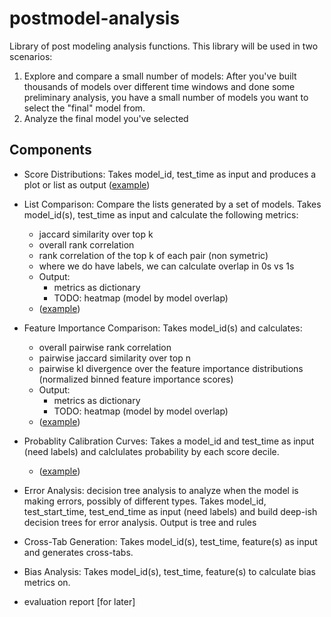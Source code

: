 # postmodel-analysis
Library of post modeling analysis functions. This library will be used in two scenarios:
1. Explore and compare a small number of models: After you've built thousands of models over different time windows and done some preliminary analysis, you have a small number of models you want to select the "final" model from.
2. Analyze the final model you've selected

## Components
* Score Distributions: Takes model_id, test_time as input and produces a plot or list as output ([example](https://github.com/dssg/postmodel-analysis/blob/master/examples/example_scoring.py))

* List Comparison: Compare the lists generated by a set of models. Takes model_id(s), test_time as input and calculate the following metrics:
    - jaccard similarity over top k
    - overall rank correlation
    - rank correlation of the top k of each pair (non symetric)
    - where we do have labels, we can calculate overlap in 0s vs 1s
    - Output: 
      - metrics as dictionary 
      - TODO: heatmap (model by model overlap)
    - ([example](https://github.com/dssg/postmodel-analysis/blob/master/examples/example_list_compare.py))

* Feature Importance Comparison: Takes model_id(s) and calculates:
    - overall pairwise rank correlation 
    - pairwise jaccard similarity over top n
    - pairwise kl divergence over the feature importance distributions (normalized binned feature importance scores)
    - Output: 
       - metrics as dictionary 
       - TODO: heatmap (model by model overlap)
     - ([example](https://github.com/dssg/postmodel-analysis/blob/master/examples/example_feature_list_compare.py))   



* Probablity Calibration Curves: Takes a model_id and  test_time as input (need labels) and calclulates probability by each score decile.
    - ([example](https://github.com/dssg/postmodel-analysis/blob/master/examples/example_probabilty_decile.py))

* Error Analysis: decision tree analysis to analyze when the model is making errors, possibly of different types. Takes model_id, test_start_time, test_end_time as input (need labels) and build deep-ish decision trees for error analysis. Output is tree and rules

* Cross-Tab Generation: Takes model_id(s), test_time, feature(s) as input and generates cross-tabs.
* Bias Analysis: Takes model_id(s), test_time, feature(s) to calculate bias metrics on.
* evaluation report [for later]

